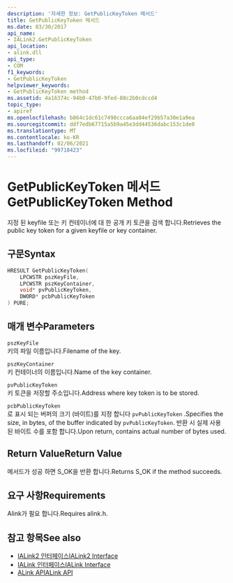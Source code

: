 ```yaml
---
description: '자세한 정보: GetPublicKeyToken 메서드'
title: GetPublicKeyToken 메서드
ms.date: 03/30/2017
api_name:
- IALink2.GetPublicKeyToken
api_location:
- alink.dll
api_type:
- COM
f1_keywords:
- GetPublicKeyToken
helpviewer_keywords:
- GetPublicKeyToken method
ms.assetid: 4a16374c-94b0-47b0-9fed-88c2b0cdccd4
topic_type:
- apiref
ms.openlocfilehash: b864c1dc61c7498ccca6aa04ef29b57a30e1a9ea
ms.sourcegitcommit: ddf7edb67715a5b9a45e3dd44536dabc153c1de0
ms.translationtype: MT
ms.contentlocale: ko-KR
ms.lasthandoff: 02/06/2021
ms.locfileid: "99718423"
---
```

# <a name="getpublickeytoken-method"></a><span data-ttu-id="7ae61-103">GetPublicKeyToken 메서드</span><span class="sxs-lookup"><span data-stu-id="7ae61-103">GetPublicKeyToken Method</span></span>

<span data-ttu-id="7ae61-104">지정 된 keyfile 또는 키 컨테이너에 대 한 공개 키 토큰을 검색 합니다.</span><span class="sxs-lookup"><span data-stu-id="7ae61-104">Retrieves the public key token for a given keyfile or key container.</span></span>  
  
## <a name="syntax"></a><span data-ttu-id="7ae61-105">구문</span><span class="sxs-lookup"><span data-stu-id="7ae61-105">Syntax</span></span>  
  
```cpp  
HRESULT GetPublicKeyToken(  
    LPCWSTR pszKeyFile,  
    LPCWSTR pszKeyContainer,  
    void* pvPublicKeyToken,  
    DWORD* pcbPublicKeyToken  
) PURE;  
```  
  
## <a name="parameters"></a><span data-ttu-id="7ae61-106">매개 변수</span><span class="sxs-lookup"><span data-stu-id="7ae61-106">Parameters</span></span>  

 `pszKeyFile`  
 <span data-ttu-id="7ae61-107">키의 파일 이름입니다.</span><span class="sxs-lookup"><span data-stu-id="7ae61-107">Filename of the key.</span></span>  
  
 `pszKeyContainer`  
 <span data-ttu-id="7ae61-108">키 컨테이너의 이름입니다.</span><span class="sxs-lookup"><span data-stu-id="7ae61-108">Name of the key container.</span></span>  
  
 `pvPublicKeyToken`  
 <span data-ttu-id="7ae61-109">키 토큰을 저장할 주소입니다.</span><span class="sxs-lookup"><span data-stu-id="7ae61-109">Address where key token is to be stored.</span></span>  
  
 `pcbPublicKeyToken`  
 <span data-ttu-id="7ae61-110">로 표시 되는 버퍼의 크기 (바이트)를 지정 합니다 `pvPublicKeyToken` .</span><span class="sxs-lookup"><span data-stu-id="7ae61-110">Specifies the size, in bytes, of the buffer indicated by `pvPublicKeyToken`.</span></span> <span data-ttu-id="7ae61-111">반환 시 실제 사용 된 바이트 수를 포함 합니다.</span><span class="sxs-lookup"><span data-stu-id="7ae61-111">Upon return, contains actual number of bytes used.</span></span>  
  
## <a name="return-value"></a><span data-ttu-id="7ae61-112">Return Value</span><span class="sxs-lookup"><span data-stu-id="7ae61-112">Return Value</span></span>  

 <span data-ttu-id="7ae61-113">메서드가 성공 하면 S_OK을 반환 합니다.</span><span class="sxs-lookup"><span data-stu-id="7ae61-113">Returns S_OK if the method succeeds.</span></span>  
  
## <a name="requirements"></a><span data-ttu-id="7ae61-114">요구 사항</span><span class="sxs-lookup"><span data-stu-id="7ae61-114">Requirements</span></span>  

 <span data-ttu-id="7ae61-115">Alink가 필요 합니다.</span><span class="sxs-lookup"><span data-stu-id="7ae61-115">Requires alink.h.</span></span>  
  
## <a name="see-also"></a><span data-ttu-id="7ae61-116">참고 항목</span><span class="sxs-lookup"><span data-stu-id="7ae61-116">See also</span></span>

- [<span data-ttu-id="7ae61-117">IALink2 인터페이스</span><span class="sxs-lookup"><span data-stu-id="7ae61-117">IALink2 Interface</span></span>](ialink2-interface.md)
- [<span data-ttu-id="7ae61-118">IALink 인터페이스</span><span class="sxs-lookup"><span data-stu-id="7ae61-118">IALink Interface</span></span>](ialink-interface.md)
- [<span data-ttu-id="7ae61-119">ALink API</span><span class="sxs-lookup"><span data-stu-id="7ae61-119">ALink API</span></span>](index.md)
